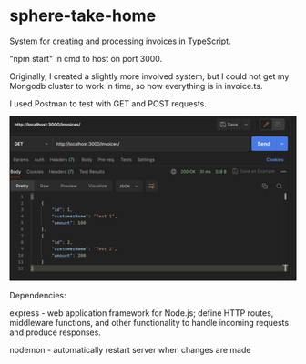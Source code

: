 # sphere-take-home
System for creating and processing invoices in TypeScript.

"npm start" in cmd to host on port 3000.

Originally, I created a slightly more involved system, but I could not get my Mongodb cluster to work in time, so now everything is in invoice.ts.

I used Postman to test with GET and POST requests.

![GET request, tested through Postman Desktop](images/GET_request.png)

Dependencies:

express - web application framework for Node.js; define HTTP routes, middleware functions, and other functionality to handle incoming requests and produce responses.

nodemon - automatically restart server when changes are made

<!-- mongoose -  schema/data definition, model creation for interfacing with data, validating data

body-parser - middleware to extract the payload of an HTTP request (typically encoded in JSON, URL-encoded or as a form data) and parses it into a JS object -->

